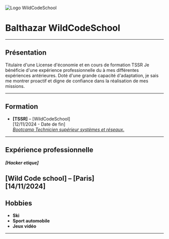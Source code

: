 ![Logo WildCodeSchool](https://github.com/user-attachments/assets/6ba93a06-3f54-4489-9bdd-a91c60efe4da)


# Balthazar WildCodeSchool
---

## Présentation

Titulaire d'une License d'économie et en cours de formation TSSR 
Je bénéficie d'une expérience professionnelle du à mes différentes expériences antérieures. Doté d'une grande capacité d'adaptation, je sais me montrer proactif et digne de confiance dans la réalisation de mes missions.

---

## Formation

- **[TSSR]** – [WildCodeSchool]  
  [12/11/2024 - Date de fin]  
  [_Bootcamp Technicien supérieur systèmes et réseaux_.](https://www.wildcodeschool.com/fr-fr/formation-technicien-systemes-et-reseaux)
---

## Expérience professionnelle

##### [Hacker etique]
**[Wild Code school]** – [Paris]  
[14/11/2024]
---

## Hobbies

- **Ski** 
- **Sport automobile** 
- **Jeux vidéo** 

---
